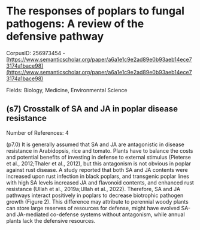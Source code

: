 # The responses of poplars to fungal pathogens: A review of the defensive pathway

CorpusID: 256973454 - [https://www.semanticscholar.org/paper/a6a1e1c9e2ad89e0b93aeb14ece73174a1bace98](https://www.semanticscholar.org/paper/a6a1e1c9e2ad89e0b93aeb14ece73174a1bace98)

Fields: Biology, Medicine, Environmental Science

## (s7) Crosstalk of SA and JA in poplar disease resistance
Number of References: 4

(p7.0) It is generally assumed that SA and JA are antagonistic in disease resistance in Arabidopsis, rice and tomato. Plants have to balance the costs and potential benefits of investing in defense to external stimulus (Pieterse et al., 2012;Thaler et al., 2012), but this antagonism is not obvious in poplar against rust disease. A study reported that both SA and JA contents were increased upon rust infection in black poplars, and transgenic poplar lines with high SA levels increased JA and flavonoid contents, and enhanced rust resistance (Ullah et al., 2019a;Ullah et al., 2022). Therefore, SA and JA pathways interact positively in poplars to decrease biotrophic pathogen growth (Figure 2). This difference may attribute to perennial woody plants can store large reserves of resources for defense, might have evolved SA-and JA-mediated co-defense systems without antagonism, while annual plants lack the defensive resources.
